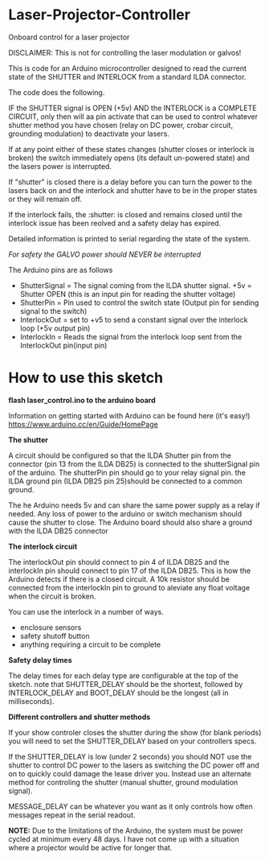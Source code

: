 # Laser-Projector-Controller
Onboard control for a laser projector

DISCLAIMER: This is not for controlling the laser modulation or galvos!


This is code for an Arduino microcontroller designed to read the current state of the SHUTTER and INTERLOCK from a standard ILDA connector.

The code does the following.

IF the SHUTTER signal is OPEN (+5v) AND the INTERLOCK is a COMPLETE CIRCUIT, only then will aa pin activate that can be used to control whatever shutter method you have chosen (relay on DC power, crobar circuit, grounding modulation) to deactivate your lasers. 

If at any point either of these states changes (shutter closes or interlock is broken) the switch immediately opens (its default un-powered state) and the lasers power is interrupted.

If "shutter" is closed there is a delay before you can turn the power to the lasers back on and the interlock and shutter have to be in the proper states or they will remain off.

If the interlock fails, the :shutter: is closed and remains closed until the interlock issue has been reolved and a safety delay has expired.

Detailed information is printed to serial regarding the state of the system.

*For safety the GALVO power should NEVER be interrupted*

The Arduino pins are as follows

- ShutterSignal = The signal coming from the ILDA shutter signal. +5v = Shutter OPEN (this is an input pin for reading the shutter voltage)
- ShutterPin = Pin used to control the switch state (Output pin for sending signal to the switch)
- InterlockOut = set to +v5 to send a constant signal over the interlock loop (+5v output pin)
- InterlockIn = Reads the signal from the interlock loop sent from the InterlockOut pin(input pin)


# How to use this sketch 
**flash laser_control.ino to the arduino board**

Information on getting started with Arduino can be found here (it's easy!)
https://www.arduino.cc/en/Guide/HomePage


**The shutter**

A circuit should be configured so that the ILDA Shutter pin from the connector (pin 13 from the ILDA DB25) is connected to the shutterSignal pin of the arduino. The shutterPin pin should go to your relay signal pin. the ILDA ground pin (ILDA DB25 pin 25)should be connected to a common ground. 

The he Arduino  needs 5v and can share the same power supply as a relay if needed. Any loss of power to the arduino or switch mechanism should cause the shutter to close. The Arduino board should also share a ground with the ILDA DB25 connector

**The interlock circuit**

The interlockOut pin should connect to pin 4 of ILDA DB25 and the interlockIn pin should connect to pin 17 of the ILDA DB25. This is how the Arduino detects if there is a closed circuit. A 10k resistor should be connected from the interlockIn pin to ground to aleviate any float voltage when the circuit is broken. 

You can use the interlock in a number of ways. 
- enclosure sensors
- safety shutoff button
- anything requiring a circuit to be complete

**Safety delay times**

The delay times for each delay type are configurable at the top of the sketch. note that SHUTTER_DELAY should be the shortest, followed by INTERLOCK_DELAY and BOOT_DELAY should be the longest (all in milliseconds). 

**Different controllers and shutter methods**

If your show controler closes the shutter during the show (for blank periods) you will need to set the SHUTTER_DELAY based on your controllers specs. 

If the SHUTTER_DELAY is low (under 2 seconds) you should NOT use the shutter to control DC power to the lasers as switching the DC power off and on to quickly could damage the lease driver you. Instead use an alternate method for controling the shutter (manual shutter, ground modulation signal). 

MESSAGE_DELAY can be whatever you want as it only controls how often messages repeat in the serial readout. 

**NOTE:** Due to the limitations of the Arduino, the system must be power cycled at minimum every 48 days. I have not come up with a situation where a projector would be active for longer that.
